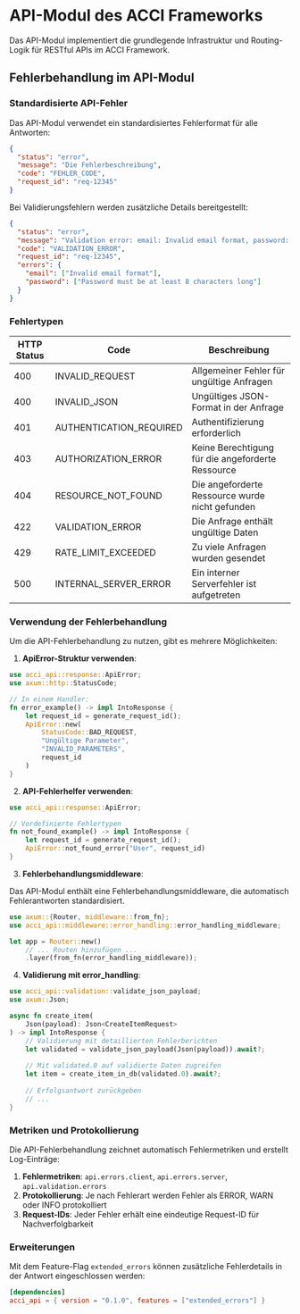 # API-Modul des ACCI Frameworks

Das API-Modul implementiert die grundlegende Infrastruktur und Routing-Logik für RESTful APIs im ACCI Framework.

## Fehlerbehandlung im API-Modul

### Standardisierte API-Fehler

Das API-Modul verwendet ein standardisiertes Fehlerformat für alle Antworten:

```json
{
  "status": "error",
  "message": "Die Fehlerbeschreibung",
  "code": "FEHLER_CODE",
  "request_id": "req-12345"
}
```

Bei Validierungsfehlern werden zusätzliche Details bereitgestellt:

```json
{
  "status": "error",
  "message": "Validation error: email: Invalid email format, password: Password must be at least 8 characters long",
  "code": "VALIDATION_ERROR",
  "request_id": "req-12345",
  "errors": {
    "email": ["Invalid email format"],
    "password": ["Password must be at least 8 characters long"]
  }
}
```

### Fehlertypen

| HTTP Status | Code | Beschreibung |
|-------------|------|--------------|
| 400 | INVALID_REQUEST | Allgemeiner Fehler für ungültige Anfragen |
| 400 | INVALID_JSON | Ungültiges JSON-Format in der Anfrage |
| 401 | AUTHENTICATION_REQUIRED | Authentifizierung erforderlich |
| 403 | AUTHORIZATION_ERROR | Keine Berechtigung für die angeforderte Ressource |
| 404 | RESOURCE_NOT_FOUND | Die angeforderte Ressource wurde nicht gefunden |
| 422 | VALIDATION_ERROR | Die Anfrage enthält ungültige Daten |
| 429 | RATE_LIMIT_EXCEEDED | Zu viele Anfragen wurden gesendet |
| 500 | INTERNAL_SERVER_ERROR | Ein interner Serverfehler ist aufgetreten |

### Verwendung der Fehlerbehandlung

Um die API-Fehlerbehandlung zu nutzen, gibt es mehrere Möglichkeiten:

1. **ApiError-Struktur verwenden**:

```rust
use acci_api::response::ApiError;
use axum::http::StatusCode;

// In einem Handler:
fn error_example() -> impl IntoResponse {
    let request_id = generate_request_id();
    ApiError::new(
        StatusCode::BAD_REQUEST,
        "Ungültige Parameter",
        "INVALID_PARAMETERS",
        request_id
    )
}
```

2. **API-Fehlerhelfer verwenden**:

```rust
use acci_api::response::ApiError;

// Vordefinierte Fehlertypen
fn not_found_example() -> impl IntoResponse {
    let request_id = generate_request_id();
    ApiError::not_found_error("User", request_id)
}
```

3. **Fehlerbehandlungsmiddleware**:

Das API-Modul enthält eine Fehlerbehandlungsmiddleware, die automatisch Fehlerantworten standardisiert.

```rust
use axum::{Router, middleware::from_fn};
use acci_api::middleware::error_handling::error_handling_middleware;

let app = Router::new()
    // ... Routen hinzufügen ...
    .layer(from_fn(error_handling_middleware));
```

4. **Validierung mit error_handling**:

```rust
use acci_api::validation::validate_json_payload;
use axum::Json;

async fn create_item(
    Json(payload): Json<CreateItemRequest>
) -> impl IntoResponse {
    // Validierung mit detaillierten Fehlerberichten
    let validated = validate_json_payload(Json(payload)).await?;
    
    // Mit validated.0 auf validierte Daten zugreifen
    let item = create_item_in_db(validated.0).await?;
    
    // Erfolgsantwort zurückgeben
    // ...
}
```

### Metriken und Protokollierung

Die API-Fehlerbehandlung zeichnet automatisch Fehlermetriken und erstellt Log-Einträge:

1. **Fehlermetriken**: `api.errors.client`, `api.errors.server`, `api.validation.errors`
2. **Protokollierung**: Je nach Fehlerart werden Fehler als ERROR, WARN oder INFO protokolliert
3. **Request-IDs**: Jeder Fehler erhält eine eindeutige Request-ID für Nachverfolgbarkeit

### Erweiterungen

Mit dem Feature-Flag `extended_errors` können zusätzliche Fehlerdetails in der Antwort eingeschlossen werden:

```toml
[dependencies]
acci_api = { version = "0.1.0", features = ["extended_errors"] }
```
